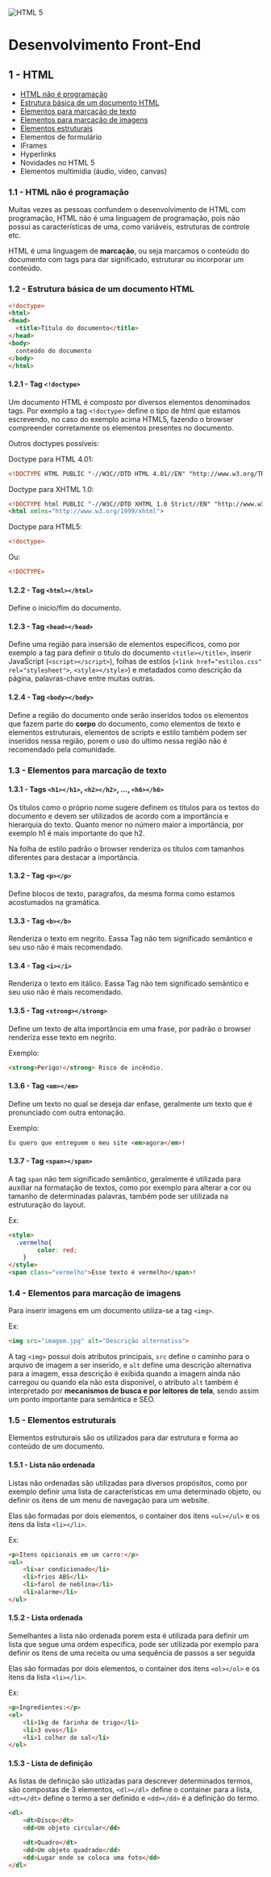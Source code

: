 ![HTML 5](http://www.w3.org/html/logo/downloads/HTML5_Logo_128.png)

# Desenvolvimento Front-End

## 1 - HTML

* [HTML não é programação](#topic_11)
* [Estrutura básica de um documento HTML](#topic_12)
* [Elementos para marcação de texto](#topic_13)
* [Elementos para marcação de imagens](#topic_14)
* [Elementos estruturais](#topic_15)
* Elementos de formulário
* IFrames
* Hyperlinks
* Novidades no HTML 5
* Elementos multimidia (áudio, vídeo, canvas)

### <a name="topic_11"/></a> 1.1 - HTML não é programação

Muitas vezes as pessoas confundem o desenvolvimento de HTML com programação, HTML não é uma linguagem de programação, pois não possui as características de uma, como variáveis, estruturas de controle etc.

HTML é uma linguagem de **marcação**, ou seja marcamos o conteúdo do documento com tags para dar significado, estruturar ou incorporar um conteúdo.

### <a name="topic_12"/></a> 1.2 - Estrutura básica de um documento HTML

```html
<!doctype>
<html>
<head>
  <title>Título do documento</title>
</head>
<body>
  conteúdo do documento
</body>
</html>
```

#### 1.2.1 - Tag ```<!doctype>```

Um documento HTML é composto por diversos elementos denominados tags. Por exemplo a tag ```<!doctype>``` define
o tipo de html que estamos escrevendo, no caso do exemplo acima HTML5, fazendo o browser compreender
corretamente os elementos presentes no documento.

Outros doctypes possíveis:

Doctype para HTML 4.01:

```html
<!DOCTYPE HTML PUBLIC "-//W3C//DTD HTML 4.01//EN" "http://www.w3.org/TR/html4/strict.dtd">
```

Doctype para XHTML 1.0:

```html
<!DOCTYPE html PUBLIC "-//W3C//DTD XHTML 1.0 Strict//EN" "http://www.w3.org/TR/xhtml1/DTD/xhtml1-strict.dtd">
<html xmlns="http://www.w3.org/1999/xhtml">
```

Doctype para HTML5:

```html
<!doctype>
```

Ou:

```html
<!DOCTYPE>
```

#### 1.2.2 - Tag ```<html></html>```
Define o inicio/fim do documento.

#### 1.2.3 - Tag ```<head></head>``` 
Define uma região para insersão de elementos especificos, como por exemplo a tag para definir o titulo do documento ```<title></title>```, inserir JavaScript (```<script></script>```), folhas de estilos (```<link href="estilos.css" rel="stylesheet">```, ```<style></style>```) e metadados como descrição da página, palavras-chave entre muitas outras.

#### 1.2.4 - Tag ```<body></body>``` 

Define a região do documento onde serão inseridos todos os elementos que fazem parte do **corpo** do documento, como elementos de texto e elementos estruturais, elementos de scripts e estilo também podem ser inseridos nessa região, porem o uso do ultimo nessa região não é recomendado pela comunidade.

### <a name="topic_13"/></a> 1.3 - Elementos para marcação de texto

#### 1.3.1 - Tags ```<h1></h1>```, ```<h2></h2>```, ..., ```<h6></h6>```

Os títulos  como o próprio nome sugere definem os títulos para os textos do documento e devem ser utilizados de acordo com a importância e hierarquia do texto. Quanto menor no número maior a importância, por exemplo h1 é mais importante do que h2.

Na folha de estilo padrão o browser renderiza os títulos com tamanhos diferentes para destacar a importância.

#### 1.3.2 - Tag ```<p></p>``` 

Define blocos de texto, paragrafos, da mesma forma como estamos acostumados na gramática.

#### 1.3.3 - Tag ```<b></b>```
Renderiza o texto em negrito. Eassa Tag não tem significado semântico e seu uso não é mais recomendado.

#### 1.3.4 - Tag ```<i></i>```
Renderiza o texto em itálico. Eassa Tag não tem significado semântico e seu uso não é mais recomendado.

#### 1.3.5 - Tag ```<strong></strong>```
Define um texto de alta importância em uma frase, por padrão o browser renderiza esse texto em negrito.

Exemplo:

```html
<strong>Perigo!</strong> Risco de incêndio.
```

#### 1.3.6 - Tag ```<em></em>```

Define um texto no qual se deseja dar enfase, geralmente um texto que é pronunciado com outra entonação.

Exemplo:

```html
Eu quero que entreguem o meu site <em>agora</em>!
```

#### 1.3.7 - Tag ```<span></span>```

A tag ```span``` não tem significado semântico, geralmente é utilizada para auxiliar na formatação de textos, como por exemplo para alterar a cor ou tamanho de determinadas palavras, também pode ser utilizada na estruturação do layout.


Ex:

```html
<style>
  .vermelho{
		color: red;
	}
</style>
<span class="vermelho">Esse texto é vermelho</span>!
```

### <a name="topic_14"/></a> 1.4 - Elementos para marcação de imagens

Para inserir imagens em um documento utiliza-se a tag ```<img>```.

Ex:

```html
<img src="imagem.jpg" alt="Descrição alternativa">
```

A tag ```<img>``` possui dois atributos principais, ```src``` define o caminho para o arquivo de imagem a ser inserido, e ```alt``` define uma descrição alternativa para a imagem, essa descrição é exibida quando a imagem ainda não carregou ou quando ela não esta disponível, o atributo ```alt``` também é interpretado por **mecanismos de busca e por leitores de tela**, sendo assim um ponto importante para semântica e SEO.

### <a name="topic_15"/></a> 1.5 - Elementos estruturais

Elementos estruturais são os utilizados para dar estrutura e forma ao conteúdo de um documento.

#### 1.5.1 - Lista não ordenada

Listas não ordenadas são utilizadas para diversos propósitos, como por exemplo definir uma lista de características em uma determinado objeto, ou definir os itens de um menu de navegação para um website.

Elas são formadas por dois elementos, o container dos itens ```<ul></ul>``` e os itens da lista ```<li></li>```.

Ex:

```html
<p>Itens opicionais em um carro:</p>
<ul>
	<li>ar condicionado</li>
	<li>frios ABS</li>
	<li>farol de neblina</li>
	<li>alarme</li>
</ul>
```

#### 1.5.2 - Lista ordenada

Semelhantes a lista não ordenada porem esta é utilizada para definir um lista que segue uma ordem especifica, pode ser utilizada por exemplo para definir os itens de uma receita ou uma sequência de passos a ser seguida

Elas são formadas por dois elementos, o container dos itens ```<ol></ol>``` e os itens da lista ```<li></li>```.

Ex:

```html
<p>Ingredientes:</p>
<ol>
	<li>1kg de farinha de trigo</li>
	<li>3 ovos</li>
	<li>1 colher de sal</li>
</ol>
```

#### 1.5.3 - Lista de definição

As listas de definição são utlizadas para descrever determinados termos, são compostas de 3 elementos, ```<dl></dl>``` define o container para a lista, ```<dt></dt>``` define o termo a ser definido e ```<dd></dd>``` é a definição do termo.
 
```html
<dl>
	<dt>Disco</dt>
	<dd>Um objeto circular</dd>

	<dt>Quadro</dt>
	<dd>Um objeto quadrado</dd>	
	<dd>Lugar onde se coloca uma foto</dd>	
</dl>
```
